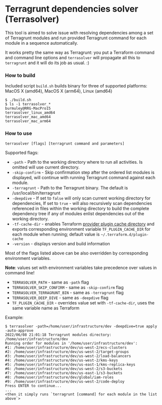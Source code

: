 # Terragrunt dependencies solver (Terrasolver)

This tool is aimed to solve issue with resolving dependencies among a set of Terragrunt modules and run 
provided Terragrunt command for each module in a sequence automatically.

It works pretty the same way as Terragrunt: you put a Terraform command and command line options and `terrasolver` will
propagate all this to `terragrunt` and it will do its job as usual. :) 

### How to build

Included script `build.sh` builds binary for three of supported platforms: MacOS X (amd64), MacOS X (arm64), Linux (amd64)

```shell
$ ./build.sh
$ ls -1 terrasolver_*                                                                                                           burmuley@RRG-MacPro15
terrasolver_linux_amd64
terrasolver_mac_amd64
terrasolver_mac_arm64
```

### How to use

```shell
terrasolver [flags] [terragrunt command and parameters]
```

Supported flags:
* `-path` - Path to the working directory where to run all activities. Is omitted will use current directory.
* `-skip-confirm` - Skip confirmation step after the ordered list modules is displayed, will continue with running Terragrunt command against each module.
* `-terragrunt` - Path to the Terragrunt binary. The default is /usr/local/bin/terragrunt
* `-deepdive` - If set to `false` will only scan current working directory for dependencies, 
   If set to `true` - will also recursively scan dependencies referenced in files within the working directory
  to build the complete dependency tree if any of modules enlist dependencies out of the working directory.
* `-tf-cache-dir` - enables Terraform [provider plugin cache directory](https://www.terraform.io/cli/config/config-file#provider-plugin-cache)
   and exports corresponding environment variable `TF_PLUGIN_CACHE_DIR` for each module when running;
   default value is `~/.terraform.d/plugin-cache` 
* `-version` - displays version and build information

Most of the flags listed above can be also overridden by corresponding environment variables.

**Note**: values set with environment variables take precedence over values in command line!

* `TERRASOLVER_PATH` - same as `-path` flag
* `TERRASOLVER_SKIP_CONFIRM` - same as `-skip-confirm` flag
* `TERRASOLVER_TERRAGRUNT_BIN` - same as `-terragrunt` flag
* `TERRASOLVER_DEEP_DIVE` - same as `-deepdive` flag
* `TF_PLUGIN_CACHE_DIR` - overrides value set with `-tf-cache-dir`, uses the same variable name as Terraform

Example:
```shell
$ terrasolver -path=/home/user/infrastructure/dev -deepdive=true apply -auto-approve
2022/06/08 21:01:18 Terragrunt modules directory: /home/user/infrastructure/dev
Running order for modules in '/home/user/infrastructure/dev':
#1: /home/user/infrastructure/dev/us-west-2/ecs-clusters
#2: /home/user/infrastructure/dev/us-west-2/target-groups
#3: /home/user/infrastructure/dev/us-west-2/load-balancers
#4: /home/user/infrastructure/dev/us-west-2/kms-keys
#5: /home/user/infrastructure/dev/us-east-1/kms-replica-keys
#6: /home/user/infrastructure/dev/us-west-2/s3-buckets
#7: /home/user/infrastructure/dev/us-east-1/s3-buckets
#8: /home/user/infrastructure/dev/global/iam-roles
#9: /home/user/infrastructure/dev/us-west-2/code-deploy
Press ENTER to continue...
...
<then it simply runs `terragrunt [command] for each module in the list above`>
```
